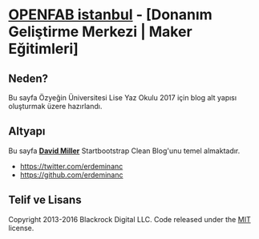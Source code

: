 # [OPENFAB istanbul](http://openfab.istanbul/) - [Donanım Geliştirme Merkezi | Maker Eğitimleri]

## Neden?

Bu sayfa Özyeğin Üniversitesi Lise Yaz Okulu 2017 için blog alt yapısı oluşturmak üzere hazırlandı. 

## Altyapı

Bu sayfa **[David Miller](http://davidmiller.io/)** Startbootstrap Clean Blog'unu temel almaktadır.

* https://twitter.com/erdeminanc
* https://github.com/erdeminanc

## Telif ve Lisans

Copyright 2013-2016 Blackrock Digital LLC. Code released under the [MIT](https://github.com/BlackrockDigital/startbootstrap-clean-blog/blob/gh-pages/LICENSE) license.